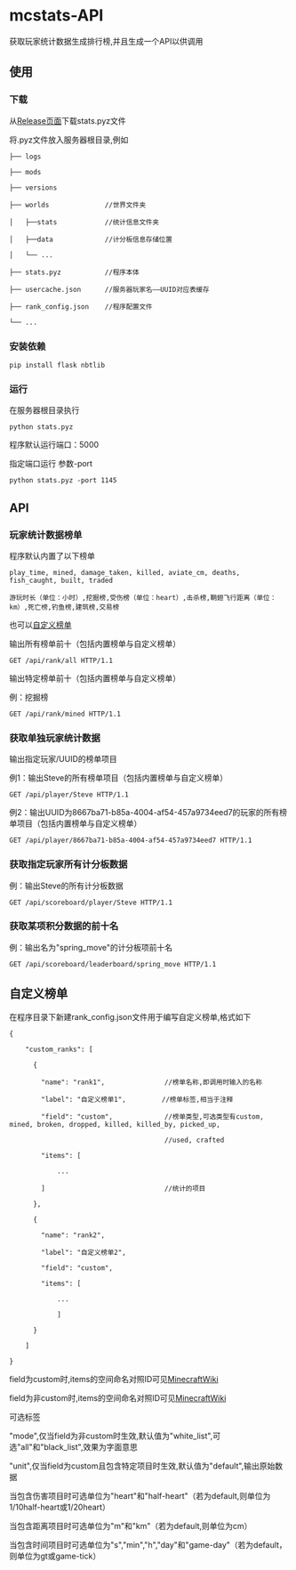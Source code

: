 # mcstats-API
获取玩家统计数据生成排行榜,并且生成一个API以供调用

## 使用

### 下载

从[Release页面](https://github.com/Iodine-chloride/mcstats-api/releases)下载stats.pyz文件

将.pyz文件放入服务器根目录,例如

    ├── logs

    ├── mods

    ├── versions

    ├── worlds              //世界文件夹

    │   ├──stats            //统计信息文件夹

    │   ├──data             //计分板信息存储位置

    │   └── ...

    ├── stats.pyz           //程序本体

    ├── usercache.json      //服务器玩家名——UUID对应表缓存

    ├── rank_config.json    //程序配置文件

    └── ...

### 安装依赖

    pip install flask nbtlib

### 运行

在服务器根目录执行

    python stats.pyz

程序默认运行端口：5000

指定端口运行 参数-port

    python stats.pyz -port 1145

## API

### 玩家统计数据榜单

程序默认内置了以下榜单

    play_time, mined, damage_taken, killed, aviate_cm, deaths, fish_caught, built, traded

    游玩时长（单位：小时）,挖掘榜,受伤榜（单位：heart）,击杀榜,鞘翅飞行距离（单位：km）,死亡榜,钓鱼榜,建筑榜,交易榜

也可以[自定义榜单](##自定义榜单)

输出所有榜单前十（包括内置榜单与自定义榜单）

    GET /api/rank/all HTTP/1.1

输出特定榜单前十（包括内置榜单与自定义榜单） 

例：挖掘榜

    GET /api/rank/mined HTTP/1.1

### 获取单独玩家统计数据

输出指定玩家/UUID的榜单项目 

例1：输出Steve的所有榜单项目（包括内置榜单与自定义榜单）

    GET /api/player/Steve HTTP/1.1

例2：输出UUID为8667ba71-b85a-4004-af54-457a9734eed7的玩家的所有榜单项目（包括内置榜单与自定义榜单）

    GET /api/player/8667ba71-b85a-4004-af54-457a9734eed7 HTTP/1.1

### 获取指定玩家所有计分板数据

例：输出Steve的所有计分板数据

    GET /api/scoreboard/player/Steve HTTP/1.1

### 获取某项积分数据的前十名

例：输出名为"spring_move"的计分板项前十名

    GET /api/scoreboard/leaderboard/spring_move HTTP/1.1

## 自定义榜单

在程序目录下新建rank_config.json文件用于编写自定义榜单,格式如下

    {

        "custom_ranks": [

          {

            "name": "rank1",               //榜单名称,即调用时输入的名称

            "label": "自定义榜单1",         //榜单标签,相当于注释

            "field": "custom",             //榜单类型,可选类型有custom, mined, broken, dropped, killed, killed_by, picked_up,

                                           //used, crafted

            "items": [

                ...

            ]                              //统计的项目

          },

          {

            "name": "rank2",

            "label": "自定义榜单2",

            "field": "custom",

            "items": [

                ...

                ]

          }

        ]

    }


field为custom时,items的空间命名对照ID可见[MinecraftWiki](https://zh.minecraft.wiki/w/%E7%BB%9F%E8%AE%A1%E4%BF%A1%E6%81%AF)

field为非custom时,items的空间命名对照ID可见[MinecraftWiki](https://zh.minecraft.wiki/w/%E5%91%BD%E5%90%8D%E7%A9%BA%E9%97%B4ID)

可选标签

"mode",仅当field为非custom时生效,默认值为"white_list",可选"all"和"black_list",效果为字面意思

"unit",仅当field为custom且包含特定项目时生效,默认值为"default",输出原始数据

当包含伤害项目时可选单位为"heart"和"half-heart"（若为default,则单位为1/10half-heart或1/20heart）

当包含距离项目时可选单位为"m"和"km"（若为default,则单位为cm）

当包含时间项目时可选单位为"s","min","h","day"和"game-day"（若为default，则单位为gt或game-tick）
